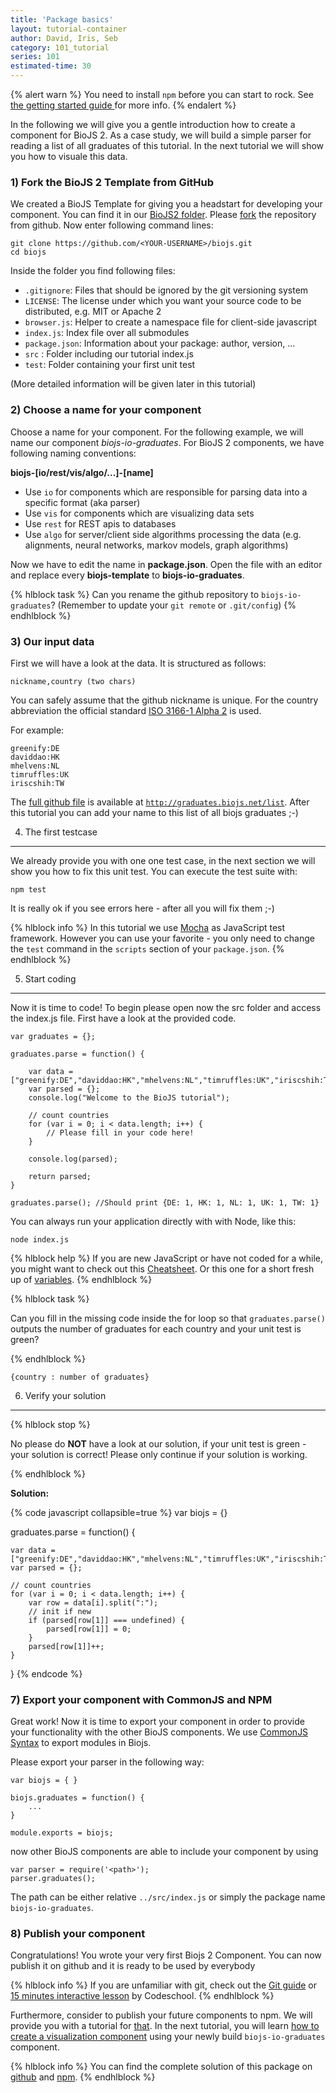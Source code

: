 ```yaml
---
title: 'Package basics'
layout: tutorial-container
author: David, Iris, Seb
category: 101_tutorial
series: 101
estimated-time: 30 
---
```


{% alert warn %}
You need to install `npm` before you can start to rock. See <a href="02_getting_started.html"> the getting started guide </a> for more info.
{% endalert %}

In the following we will give you a gentle introduction how to create a component for BioJS 2.
As a case study, we will build a simple parser for reading a list of all graduates of this tutorial.
In the next tutorial we will show you how to visuale this data.

### 1) Fork the BioJS 2 Template from GitHub

We created a BioJS Template for giving you a headstart for developing your component. 
You can find it in our [BioJS2 folder](https://github.com/biojs/biojs). Please [fork](https://help.github.com/articles/fork-a-repo) the repository from github.
Now enter following command lines:

~~~
git clone https://github.com/<YOUR-USERNAME>/biojs.git
cd biojs
~~~

Inside the folder you find following files:

- `.gitignore`: Files that should be ignored by the git versioning system
- `LICENSE`: The license under which you want your source code to be distributed, e.g. MIT or Apache 2
- `browser.js`: Helper to create a namespace file for client-side javascript
- `index.js`:  Index file over all submodules
- `package.json`: Information about your package: author, version, ...
- `src` : Folder including our tutorial index.js
- `test`: Folder containing your first unit test

(More detailed information will be given later in this tutorial)

### 2) Choose a name for your component

Choose a name for your component. For the following example, we will name our component *biojs-io-graduates*.
For BioJS 2 components, we have following naming conventions:

__biojs-[io/rest/vis/algo/...]-[name]__

- Use `io` for components which are responsible for parsing data into a specific format (aka parser)
- Use `vis` for components which are visualizing data sets
- Use `rest` for REST apis to databases
- Use `algo` for server/client side algorithms processing the data (e.g. alignments, neural networks, markov models, graph algorithms)

Now we have to edit the name in __package.json__.
Open the file with an editor and replace every __biojs-template__ to __biojs-io-graduates__.

{% hlblock task %}
Can you rename the github repository to `biojs-io-graduates`?
(Remember to update your `git remote` or `.git/config`)
{% endhlblock %}

### 3) Our input data 


First we will have a look at the data. 
It is structured as follows:

~~~
nickname,country (two chars)
~~~

You can safely assume that the github nickname is unique.
For the country abbreviation the official standard [ISO 3166-1 Alpha 2](https://en.wikipedia.org/wiki/ISO_3166-1) is used.

For example:

~~~
greenify:DE
daviddao:HK
mhelvens:NL
timruffles:UK
iriscshih:TW
~~~

The [full github file](https://github.com/biojs/tutorial-graduates/blob/master/list) is available at [`http://graduates.biojs.net/list`](http://graduates.biojs.net/list).
After this tutorial you can add your name to this list of all biojs graduates ;-)

4) The first testcase
----------------------

We already provide you with one one test case, in the next section we will show you how to fix this unit test.
You can execute the test suite with:

```
npm test
```

It is really ok if you see errors here - after all you will fix them ;-)

{% hlblock info %}
In this tutorial we use [Mocha](https://visionmedia.github.io/mocha/) as JavaScript test framework.
However you can use your favorite - you only need to change the `test` command in the `scripts` section of your `package.json`. 
{% endhlblock %}

5) Start coding
----------------

Now it is time to code! 
To begin please open now the src folder and access the index.js file. 
First have a look at the provided code.

~~~
var graduates = {};

graduates.parse = function() {
    
    var data = ["greenify:DE","daviddao:HK","mhelvens:NL","timruffles:UK","iriscshih:TW"];
    var parsed = {};
    console.log("Welcome to the BioJS tutorial");

    // count countries
    for (var i = 0; i < data.length; i++) {
        // Please fill in your code here! 
    }

    console.log(parsed); 

    return parsed;
}

graduates.parse(); //Should print {DE: 1, HK: 1, NL: 1, UK: 1, TW: 1}
~~~

You can always run your application directly with with Node, like this:

~~~
node index.js
~~~

{% hlblock help %}
If you are new JavaScript or have not coded for a while, you might want to check out this [Cheatsheet](http://overapi.com/javascript/).
Or this one for a short fresh up of [variables](http://thewebivore.com/wp-content/uploads/2013/02/PamsJavascriptCheatSheet.pdf).
{% endhlblock %}


{% hlblock task %}

Can you fill in the missing code inside the for loop so that `graduates.parse()` outputs the number of graduates for each country and your unit test is green?

{% endhlblock %}

~~~
{country : number of graduates} 
~~~

6) Verify your solution
----------------

{% hlblock stop %}

No please do __NOT__ have a look at our solution, if your unit test is green - 
your solution is correct!
Please only continue if your solution is working.

{% endhlblock %}

__Solution:__ 

{% code javascript collapsible=true %}
var biojs = {}

graduates.parse = function() {

    var data = ["greenify:DE","daviddao:HK","mhelvens:NL","timruffles:UK","iriscshih:TW"];
    var parsed = {};

    // count countries
    for (var i = 0; i < data.length; i++) {
        var row = data[i].split(":"); 
        // init if new
        if (parsed[row[1]] === undefined) {
            parsed[row[1]] = 0;
        }
        parsed[row[1]]++;
    }
}
{% endcode %}

### 7) Export your component with CommonJS and NPM

Great work! Now it is time to export your component in order to provide your functionality with the other BioJS components.
We use [CommonJS Syntax](http://wiki.commonjs.org/wiki/Modules/1.1) to export modules in Biojs.

Please export your parser in the following way:

~~~
var biojs = { }

biojs.graduates = function() {
    ...
}

module.exports = biojs;
~~~

now other BioJS components are able to include your component by using

~~~
var parser = require('<path>');
parser.graduates();
~~~

The path can be either relative `../src/index.js` or simply the package name `biojs-io-graduates`.

### 8) Publish your component

Congratulations! You wrote your very first Biojs 2 Component. You can now publish it on github and it is ready to be used by everybody

{% hlblock info %}
If you are unfamiliar with git, check out the [Git guide](https://rogerdudler.github.io/git-guide/) or [15 minutes interactive lesson](https://try.github.io/levels/1/challenges/1) by Codeschool.
{% endhlblock %}

Furthermore, consider to publish your future components to npm. We will provide you with a tutorial for [that]().
In the next tutorial, you will learn [how to create a visualization component](04_visualization_basics.html) using your newly build `biojs-io-graduates` component.

{% hlblock info %}
You can find the complete solution of this package on [github](https://github.com/biojs/biojs-io-graduates) and [npm](https://www.npmjs.org/package/biojs-io-graduates).
{% endhlblock %}
